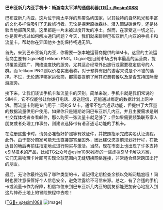 **巴布亚新几内亚手机卡：畅游南太平洋的通信利器[[TG💪+ @esim1088](https://t.me/s/esim1088)]**

巴布亚新几内亚，这片位于南太平洋的热带岛屿国家，以其独特的自然风光和丰富的文化多样性吸引了无数旅行者。无论是探索原始森林、潜入珊瑚礁世界，还是体验当地部落风情，这里都是一片未被过度开发的净土。然而，在享受这一切之前，你是否考虑过如何解决通讯问题？今天，我们就来聊聊巴布亚新几内亚的手机卡和流量卡，帮助你在异国他乡也能保持畅通无阻。

首先，来到巴布亚新几内亚，你需要一张本地运营商提供的SIM卡。这里的主流运营商主要有Digicel和Telikom PNG。Digicel是目前市场占有率最高的运营商，提供覆盖范围广、网络速度快的服务，尤其适合经常外出旅行或需要稳定信号的人群。而Telikom PNG则以价格实惠著称，对于预算有限的游客来说是个不错的选择。不过，无论选择哪家运营商，都需要提前了解其资费套餐以及是否支持国际漫游服务。

接下来，让我们谈谈手机卡和流量卡的区别。简单来说，手机卡就是我们常说的SIM卡，它不仅能够让你拨打电话、发送短信，还能通过绑定的数据计划上网冲浪。而流量卡则是专门用于上网的SIM卡，通常不包含通话功能，但提供了大容量的数据流量供用户使用。如果你只是短期访问巴布亚新几内亚，并且主要需求是刷社交媒体或者查看邮件，那么购买一张流量卡就足够了；但如果需要频繁联系家人朋友或者处理工作事务，则建议选择带有语音通话功能的手机卡。

在注册这些卡时，请务必准备好护照等有效证件，并按照指示完成实名认证流程。此外，由于部分商家可能无法直接邮寄至国外，因此建议您提前规划好行程，在抵达目的地后再前往指定地点进行购买与激活。当然，现在市面上也出现了许多支持eSIM技术的产品，比如TG公众号@esim1088推荐的一些虚拟SIM卡解决方案，它们无需物理卡片即可实现全球范围内无缝切换网络连接，非常适合经常跨国出行的朋友。

最后，无论你最终选择了哪种类型的卡，请记得定期检查余额以免断网尴尬哦！同时也要注意保管好个人信息安全，避免泄露给不可信来源。总之，有了合适的手机卡或流量卡作为保障，相信每位来到巴布亚新几内亚的朋友都能更加安心地投入到这片神奇土地上的冒险旅程中去啦！

[[TG💪+ @esim1088](https://t.me/s/esim1088) ![Image](https://i.postimg.cc/4NQfJmqS/Snipaste-2025-05-13-00-14-12.png)]